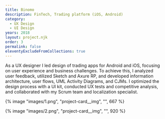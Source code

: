```yaml
---
title: Binomo
description: FinTech, Trading platform (iOS, Android)
category:
  - UX Design
  - UI Design
years: 2018
layout: project.njk
order: 3
permalink: false
eleventyExcludeFromCollections: true
---
```

	
As a UX designer I led design of trading apps for Android and iOS, focusing on user experience and business challenges. To achieve this, I analyzed user feedback, utilized Sketch and Axure RP, and developed information architecture, user flows, UML Activity Diagrams, and CJMs. I optimized the design process with a UI kit, conducted UX tests and competitive analysis, and collaborated with my Scrum team and localization specialist.

{% image "images/1.png", "project-card__img", "", 667 %}

{% image "images/2.png", "project-card__img", "", 920 %}